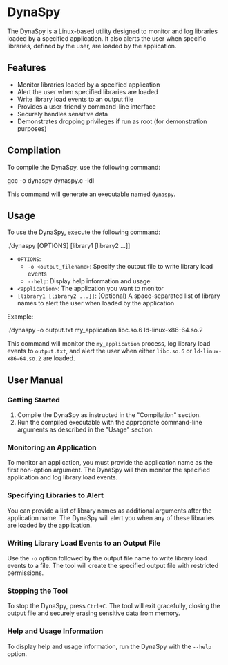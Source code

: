 
# DynaSpy

The DynaSpy is a Linux-based utility designed to monitor and log libraries loaded by a specified application. It also alerts the user when specific libraries, defined by the user, are loaded by the application.

## Features

- Monitor libraries loaded by a specified application
- Alert the user when specified libraries are loaded
- Write library load events to an output file
- Provides a user-friendly command-line interface
- Securely handles sensitive data
- Demonstrates dropping privileges if run as root (for demonstration purposes)

## Compilation

To compile the DynaSpy, use the following command:

gcc -o dynaspy dynaspy.c -ldl

This command will generate an executable named `dynaspy`.

## Usage

To use the DynaSpy, execute the following command:

./dynaspy [OPTIONS] <application> [library1 [library2 ...]]

- `OPTIONS`:
  - `-o <output_filename>`: Specify the output file to write library load events
  - `--help`: Display help information and usage
- `<application>`: The application you want to monitor
- `[library1 [library2 ...]]`: (Optional) A space-separated list of library names to alert the user when loaded by the application

Example:

./dynaspy -o output.txt my_application libc.so.6 ld-linux-x86-64.so.2


This command will monitor the `my_application` process, log library load events to `output.txt`, and alert the user when either `libc.so.6` or `ld-linux-x86-64.so.2` are loaded.

## User Manual

### Getting Started

1. Compile the DynaSpy as instructed in the "Compilation" section.
2. Run the compiled executable with the appropriate command-line arguments as described in the "Usage" section.

### Monitoring an Application

To monitor an application, you must provide the application name as the first non-option argument. The DynaSpy will then monitor the specified application and log library load events.

### Specifying Libraries to Alert

You can provide a list of library names as additional arguments after the application name. The DynaSpy will alert you when any of these libraries are loaded by the application.

### Writing Library Load Events to an Output File

Use the `-o` option followed by the output file name to write library load events to a file. The tool will create the specified output file with restricted permissions.

### Stopping the Tool

To stop the DynaSpy, press `Ctrl+C`. The tool will exit gracefully, closing the output file and securely erasing sensitive data from memory.

### Help and Usage Information

To display help and usage information, run the DynaSpy with the `--help` option.
